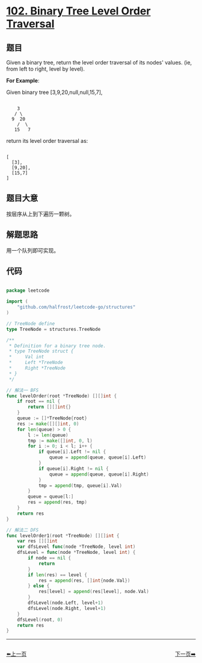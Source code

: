 # [102. Binary Tree Level Order Traversal](https://leetcode.com/problems/binary-tree-level-order-traversal/)

## 题目


Given a binary tree, return the level order traversal of its nodes' values. (ie, from left to right, level by level).

**For Example**:

Given binary tree [3,9,20,null,null,15,7],

```

    3
   / \
  9  20
    /  \
   15   7

```

return its level order traversal as:

```

[
  [3],
  [9,20],
  [15,7]
]

```
 

## 题目大意

按层序从上到下遍历一颗树。

## 解题思路

用一个队列即可实现。





## 代码

```go

package leetcode

import (
	"github.com/halfrost/leetcode-go/structures"
)

// TreeNode define
type TreeNode = structures.TreeNode

/**
 * Definition for a binary tree node.
 * type TreeNode struct {
 *     Val int
 *     Left *TreeNode
 *     Right *TreeNode
 * }
 */

// 解法一 BFS
func levelOrder(root *TreeNode) [][]int {
	if root == nil {
		return [][]int{}
	}
	queue := []*TreeNode{root}
	res := make([][]int, 0)
	for len(queue) > 0 {
		l := len(queue)
		tmp := make([]int, 0, l)
		for i := 0; i < l; i++ {
			if queue[i].Left != nil {
				queue = append(queue, queue[i].Left)
			}
			if queue[i].Right != nil {
				queue = append(queue, queue[i].Right)
			}
			tmp = append(tmp, queue[i].Val)
		}
		queue = queue[l:]
		res = append(res, tmp)
	}
	return res
}

// 解法二 DFS
func levelOrder1(root *TreeNode) [][]int {
	var res [][]int
	var dfsLevel func(node *TreeNode, level int)
	dfsLevel = func(node *TreeNode, level int) {
		if node == nil {
			return
		}
		if len(res) == level {
			res = append(res, []int{node.Val})
		} else {
			res[level] = append(res[level], node.Val)
		}
		dfsLevel(node.Left, level+1)
		dfsLevel(node.Right, level+1)
	}
	dfsLevel(root, 0)
	return res
}


```


----------------------------------------------
<div style="display: flex;justify-content: space-between;align-items: center;">
<p><a href="https://books.halfrost.com/leetcode/ChapterFour/0100~0199/0101.Symmetric-Tree/">⬅️上一页</a></p>
<p><a href="https://books.halfrost.com/leetcode/ChapterFour/0100~0199/0103.Binary-Tree-Zigzag-Level-Order-Traversal/">下一页➡️</a></p>
</div>
